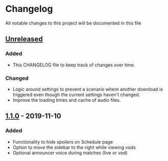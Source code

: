 # Changelog

All notable changes to this project will be documented in this file

## [Unreleased]
### Added
- This CHANGELOG file to keep track of changes over time.

### Changed
- Logic around settings to prevent a scenario where another download is triggered even though the
    current settings haven't changed.
- Improve the loading times and cache of audio files.


## [1.1.0] - 2019-11-10
### Added
- Functionality to hide spoilers on Schedule page
- Option to move the sidebar to the right while viewing vods
- Optional announcer voice during matches (live or vod)

[Unreleased]: https://github.com/vickz84259/lolesports_enhancer/compare/1.1.0...dev
[1.1.0]: https://github.com/vickz84259/lolesports_enhancer/releases/tag/1.1.0